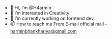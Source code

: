 - 👋 Hi, I’m @H4armin
- 👀 I’m interested in Creativity
- 🌱 I’m currently working on forntend dev.
- 📫 How to reach me From E-mail 
official mail - harminbhankhariya@gmail.com

<!---
H4armin/H4armin is a ✨ special ✨ repository because its `README.md` (this file) appears on your GitHub profile.
You can click the Preview link to take a look at your changes.
--->
